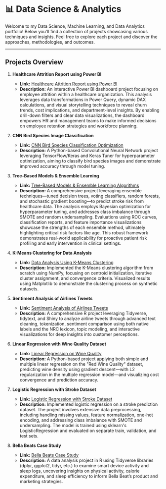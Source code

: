 # :bar_chart: Data Science & Analytics

Welcome to my Data Science, Machine Learning, and Data Analytics portfolio! Below you'll find a collection of projects showcasing various techniques and insights. Feel free to explore each project and discover the approaches, methodologies, and outcomes.

---

## Projects Overview

1. **Healthcare Attrition Report using Power BI**  
   - **Link:** [Healthcare Attrition Report using Power BI](./HealthCare%20Attrition%20Report%20using%20Power%20BI)  
   - **Description:** An interactive Power BI dashboard project focusing on employee attrition within a healthcare organization. This analysis leverages data transformations in Power Query, dynamic DAX calculations, and visual storytelling techniques to reveal churn trends, cost implications, and department-level insights. By enabling drill-down filters and clear data visualizations, the dashboard empowers HR and management teams to make informed decisions on employee retention strategies and workforce planning.

2. **CNN Bird Species Image Classification**  
   - **Link:** [CNN Bird Species Classification Optimization](./cnn-bird-species-img-classification-optimization.ipynb)  
   - **Description:** A Python-based Convolutional Neural Network project leveraging TensorFlow/Keras and Keras Tuner for hyperparameter optimization, aiming to classify bird species images and demonstrate improved accuracy through model tuning.

3. **Tree-Based Models & Ensemble Learning**  
   - **Link:** [Tree-Based Models & Ensemble Learning Algorithms](./tree-based-models-and-ensemble-learning-algorithms%20(1).ipynb)  
   - **Description:** A comprehensive project leveraging ensemble techniques—tuned decision trees, voting classifiers, random forests, and stochastic gradient boosting—to predict stroke risk from healthcare data. The analysis employs Bayesian optimization for hyperparameter tuning, and addresses class imbalance through SMOTE and random undersampling. Evaluations using ROC curves, classification reports, and feature importance visualizations showcase the strengths of each ensemble method, ultimately highlighting critical risk factors like age. This robust framework demonstrates real-world applicability for proactive patient risk profiling and early intervention in clinical settings.

4. **K-Means Clustering for Data Analysis**  
   - **Link:** [Data Analysis Using K-Means Clustering](./data-analysis-using-k-means-clustering.ipynb)  
   - **Description:** Implemented the K-Means clustering algorithm from scratch using NumPy, focusing on centroid initialization, iterative cluster assignment, and convergence criteria. Visualized results using Matplotlib to demonstrate the clustering process on synthetic datasets.

5. **Sentiment Analysis of Airlines Tweets**  
   - **Link:** [Sentiment Analysis of Airlines Tweets](./sentiment-analysis-of-airlines-tweets.ipynb)  
   - **Description:** A comprehensive R project leveraging Tidyverse, tidytext, and Shiny to analyze airline tweets through advanced text cleaning, tokenization, sentiment comparison using both native labels and the NRC lexicon, topic modeling, and interactive visualizations for deep insights into customer perceptions.

6. **Linear Regression with Wine Quality Dataset**  
   - **Link:** [Linear Regression on Wine Quality](./linear-regression-with-wine-quality-dataset%20(1).ipynb)  
   - **Description:** A Python-based project applying both simple and multiple linear regression on the "Red Wine Quality" dataset, predicting wine density using gradient descent—with L2 regularization in the multiple regression model—and visualizing cost convergence and prediction accuracy.

7. **Logistic Regression with Stroke Dataset**  
   - **Link:** [Logistic Regression with Stroke Dataset](./logistic-regression-with-stroke-dataset.ipynb)  
   - **Description:** Implemented logistic regression on a stroke prediction dataset. The project involves extensive data preprocessing, including handling missing values, feature normalization, one-hot encoding, and addressing class imbalance with SMOTE and undersampling. The model is trained using sklearn's LogisticRegression and evaluated on separate train, validation, and test sets.

8. **Bella Beats Case Study**  
   - **Link:** [Bella Beats Case Study](./bella-beats-case-study.ipynb)  
   - **Description:** A data analysis project in R using Tidyverse libraries (dplyr, ggplot2, tidyr, etc.) to examine smart device activity and sleep logs, uncovering insights on physical activity, calorie expenditure, and sleep efficiency to inform Bella Beat’s product and marketing strategies.
